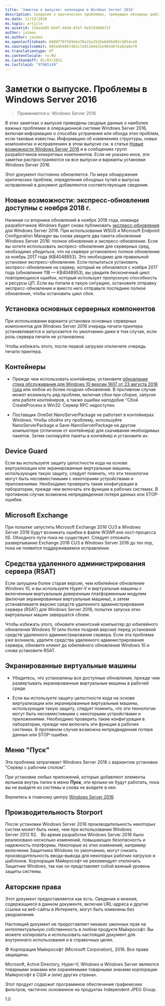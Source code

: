 ```yaml
---
title: 'Заметки о выпуске: неполадки в Windows Server 2016'
description: Сведения о критических проблемах, требующих обходных действий во избежание аварийного завершения, "зависания", ошибки установки или потери данных в Windows Server 2016.
ms.date: 11/13/2018
ms.topic: article
ms.assetid: 134aab85-664f-4d44-87ef-9e5fd389071f
author: jaimeo
ms.author: jaimeo
ms.openlocfilehash: 6800776f569ebe78a15a35d3e6d66d93c5854ce8
ms.sourcegitcommit: 605a9b46b74b2c7a9116e631e902467ea02a6e70
ms.translationtype: HT
ms.contentlocale: ru-RU
ms.lasthandoff: 01/07/2021
ms.locfileid: "97965149"
---
```

# <a name="release-notes-important-issues-in-windows-server-2016"></a>Заметки о выпуске. Проблемы в Windows Server 2016

>Применяется к: Windows Server 2016

В этих заметках о выпуске приведены сводные данные о наиболее важных проблемах в операционной системе Windows Server 2016, включая информацию о способах устранения или обхода этих проблем, если таковые известны. Информацию об изменениях структуры, новых компонентах и исправлениях в этом выпуске см. в статье [Новые возможности Windows Server 2016](whats-new-in-windows-server-2016.md) и в сообщениях групп разработчиков конкретных компонентов. Если не указано иное, эти заметки распространяются на все выпуски и варианты установки Windows Server 2016.

Этот документ постоянно обновляется. По мере обнаружения критических проблем, определения обходных путей и выпуска исправлений в документ добавляются соответствующие сведения.

## <a name="express-updates-available-starting-in-november-2018-new"></a>Новые возможности: экспресс-обновления доступны с ноября 2018 г.

Начиная со вторника обновлений в ноябре 2018 года, команда разработчиков Windows будет снова публиковать [экспресс-обновления](express-updates.md) для Windows Server 2016. При использовании WSUS и Microsoft Endpoint Configuration Manager вы снова уведите два пакета обновления Windows Server 2016: полное обновление и экспресс-обновление. Если вы хотите использовать экспресс-обновление для серверных сред, необходимо убедиться, что на сервере установлено полное обновление за ноябрь 2017 года (KB4048953). Это необходимо для правильной установки экспресс-обновления. Если попытаться установить экспресс-обновление на сервер, который не обновлялся с ноября 2017 года (обновление 11B — KB4048953), вы увидите бесконечный цикл повторяющихся ошибок, который использует пропускную способность и ресурсы ЦП. Если вы попали в такую ситуацию, остановите отправку экспресс-обновления и вместо него отправьте последнее полное обновление, чтобы остановить цикл сбоя.

## <a name="server-core-installation-option"></a>Установка основных серверных компонентов

[comment]: # (ИД: 370; поставщик: amason; состояние: утверждено)

При использовании варианта установки основных серверных компонентов для Windows Server 2016 очередь печати принтера устанавливается и запускается по умолчанию даже в том случае, если роль сервера печати не установлена.

Чтобы избежать этого, после первой загрузки отключите очередь печати принтера.

## <a name="containers"></a>Контейнеры

[comment]: # (ИД: 371; поставщик: taylorb; состояние: утверждено)
- Прежде чем использовать контейнеры, установите [обновление стека обслуживания для Windows 10 версии 1607 от 23 августа 2016 года](https://support.microsoft.com/kb/3176936) или любое из более поздних обновлений. В противном случае может возникнуть ряд проблем, включая сбои при сборке, запуске или работе контейнеров, а также ошибки наподобие "Сбой CreateProcess в Win32: Сервер RPC недоступен.

[comment]: # (ИД: 373; поставщик: plang; состояние: утверждено)
- Поставщик OneGet NanoServerPackage не работает в контейнерах Windows. Чтобы обойти эту проблему, используйте NanoServerPackage и Save-NanoServerPackage на другом компьютере (отличном от контейнера) для скачивания необходимых пакетов. Затем скопируйте пакеты в контейнер и установите их.

## <a name="device-guard"></a>Device Guard

[comment]: # (ИД: 369; поставщик: nirb; состояние: утверждено)
Если вы используете защиту целостности кода на основе виртуализации или экранированные виртуальные машины, использующие такую защиту, следует помнить, что эти технологии могут быть несовместимыми с некоторыми устройствами и приложениями. Необходимо проверить такие конфигурации в лаборатории, прежде чем включать эти функции в рабочих системах. В противном случае возможна непредвиденная потеря данных или STOP-ошибки.

## <a name="microsoft-exchange"></a>Microsoft Exchange

[comment]: # (ИД: 375; поставщик: wgries; состояние: утверждено)
При попытке запустить Microsoft Exchange 2016 CU3 в Windows Server 2016 будут возникать ошибки в файле W3WP.exe хост-процесса IIS. Обходного пути пока не существует. Следует отложить развертывание Exchange 2016 CU3 в Windows Server 2016 до тех пор, пока не появится поддерживаемое исправление.

## <a name="remote-server-administration-tools-rsat"></a>Средства удаленного администрирования сервера (RSAT)

[comment]: # (ИД: 374; поставщик: ryanpu; состояние: утверждено)
Если запущена более старая версия, чем юбилейное обновление Windows 10, и вы используете Hyper-V и виртуальные машины с включенным виртуальным доверенным платформенным модулем (включая экранированные виртуальные машины), а затем устанавливаете версию средств удаленного администрирования сервера (RSAT) для Windows Server 2016, попытки запуска этих виртуальных машин завершатся сбоем.

Чтобы избежать этого, обновите клиентский компьютер до юбилейного обновления Windows 10 (или более поздней версии) перед установкой средств удаленного администрирования сервера. Если эта проблема уже возникла, удалите средства удаленного администрирования сервера, обновите клиент до юбилейного обновления Windows 10 и снова установите RSAT.

## <a name="shielded-virtual-machines"></a>Экранированные виртуальные машины

[comment]: # (ИД: 369; поставщик: nirb; состояние: утверждено)
- Убедитесь, что установлены все доступные обновления, прежде чем развертывать экранированные виртуальные машины в рабочей среде.

- Если вы используете защиту целостности кода на основе виртуализации или экранированные виртуальные машины, использующие такую защиту, следует помнить, что эти технологии могут быть несовместимыми с некоторыми устройствами и приложениями. Необходимо проверить такие конфигурации в лаборатории, прежде чем включать эти функции в рабочих системах. В противном случае возможна непредвиденная потеря данных или STOP-ошибки.

## <a name="start-menu"></a>Меню "Пуск"

[comment]: # (ИД: 372; поставщик: samli; состояние: утверждено)
Эта проблема затрагивает Windows Server 2016 с вариантом установки "Сервер с рабочим столом".

При установке любых приложений, которые добавляют элементы ярлыков внутрь папки в меню **Пуск**, эти ярлыки не будут работать, пока вы не выйдете из системы и снова не войдете в нее.

Вернитесь в главному центру [Windows Server 2016](../index.yml).

## <a name="storport-performance"></a>Производительность Storport

После установки Windows Server 2016 производительность некоторых систем может быть ниже, чем при использовании Windows Server 2012 R2.    Во время разработки Windows Server 2016 было реализовано несколько изменений, повышающих безопасность и надежность платформы. Некоторые из этих изменений, например включение Защитника Windows по умолчанию, могут снизить производительность ввода-вывода для некоторых рабочих нагрузок и шаблонов. Корпорация Майкрософт не рекомендует отключать Защитник Windows, так как он представляет собой важный уровень защиты системы. 

## <a name="copyright"></a>Авторские права

Этот документ предоставляется как есть. Сведения и мнения, содержащиеся в данном документе, включая URL-адреса и другие ссылки на веб-сайты в Интернете, могут быть изменены без уведомления.

Настоящий документ не предоставляет никаких законных прав на интеллектуальную собственность в любом продукте Майкрософт. Вы можете копировать и использовать настоящий документ для внутреннего использования и в справочных целях.

&copy; Корпорация Майкрософт (Microsoft Corporation), 2016. Все права защищены.

Microsoft, Active Directory, Hyper-V, Windows и Windows Server являются товарными знаками или охраняемыми товарными знаками корпорации Майкрософт в США и (или) других странах.

Этот продукт содержит программное обеспечение графических фильтров, частично основанное на продуктах Independent JPEG Group.

1.0